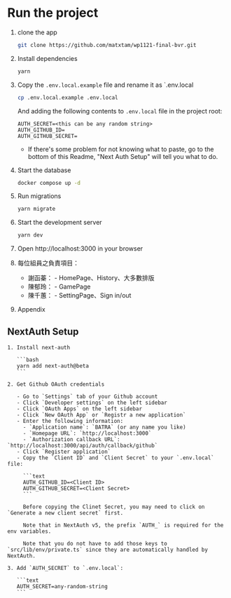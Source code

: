 # Run the project

1. clone the app
    ```bash
    git clone https://github.com/matxtam/wp1121-final-bvr.git
    ```

2. Install dependencies
   ```bash
   yarn
   ```
3. Copy the `.env.local.example` file and rename it as `.env.local
    ```bash 
    cp .env.local.example .env.local
    ```
    And adding the following contents to `.env.local` file in the project root:
   ```text
   AUTH_SECRET=<this can be any random string>
   AUTH_GITHUB_ID=
   AUTH_GITHUB_SECRET=
   ```
   - If there's some problem for not knowing what to paste, go to the bottom of this Readme, "Next Auth Setup" will tell you what to do.

5. Start the database
   ```bash
   docker compose up -d
   ```
6. Run migrations
   ```bash
   yarn migrate
   ```
7. Start the development server
   ```bash
   yarn dev
   ```
8. Open http://localhost:3000 in your browser
9. 每位組員之負責項目：
   - 謝函蓁：
         - HomePage、History、大多數排版
   - 陳郁玲：
         - GamePage
   - 陳千蕙：
         - SettingPage、Sign in/out
11. Appendix

   ## NextAuth Setup

    1. Install next-auth

       ```bash
       yarn add next-auth@beta
       ```

    2. Get Github OAuth credentials

       - Go to `Settings` tab of your Github account
       - Click `Developer settings` on the left sidebar
       - Click `OAuth Apps` on the left sidebar
       - Click `New OAuth App` or `Registr a new application`
       - Enter the following information:
         - `Application name`: `BATRA` (or any name you like)
         - `Homepage URL`: `http://localhost:3000`
         - `Authorization callback URL`: `http://localhost:3000/api/auth/callback/github`
       - Click `Register application`
       - Copy the `Client ID` and `Client Secret` to your `.env.local` file:

         ```text
         AUTH_GITHUB_ID=<Client ID>
         AUTH_GITHUB_SECRET=<Client Secret>
         ```

         Before copying the Clinet Secret, you may need to click on `Generate a new client secret` first.

         Note that in NextAuth v5, the prefix `AUTH_` is required for the env variables.

         Note that you do not have to add those keys to `src/lib/env/private.ts` since they are automatically handled by NextAuth.

    3. Add `AUTH_SECRET` to `.env.local`:

       ```text
       AUTH_SECRET=any-random-string
       ```

